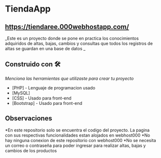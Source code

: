 # TiendaApp
## https://tiendaree.000webhostapp.com/

_Este es un proyecto donde se pone en practica los conocimientos adquiridos de altas, bajas, cambios y consultas que todos los registros de altas se guardan en una base de datos _

## Construido con 🛠️

_Menciona las herramientas que utilizaste para crear tu proyecto_

* [PHP] - Lenguaje de programacion usado
* [MySQL]
* [CSS] - Usado para front-end
* [Bootstrap] - Usado para front-end

## Observaciones

*En este repositorio solo se encuentra el codigo del proyecto. La pagina con sus respectivas funcionalidades estan alojados en webhost000
*No hay ninguna conexion de este repositorio con webhost000
*No se necesita un correo o contraseña para poder ingresar para realizar altas, bajas y cambios de los productos
